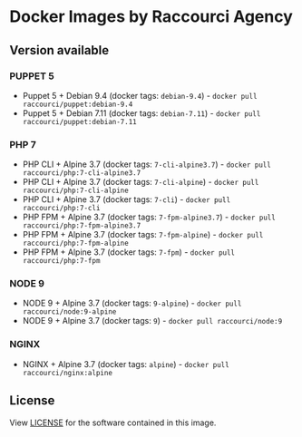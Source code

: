 # Docker Images by Raccourci Agency

## Version available

### PUPPET 5

- Puppet 5 + Debian 9.4 (docker tags: `debian-9.4`) - `docker pull raccourci/puppet:debian-9.4`
- Puppet 5 + Debian 7.11 (docker tags: `debian-7.11`) - `docker pull raccourci/puppet:debian-7.11`

### PHP 7

- PHP CLI + Alpine 3.7 (docker tags: `7-cli-alpine3.7`) - `docker pull raccourci/php:7-cli-alpine3.7`
- PHP CLI + Alpine 3.7 (docker tags: `7-cli-alpine`) - `docker pull raccourci/php:7-cli-alpine`
- PHP CLI + Alpine 3.7 (docker tags: `7-cli`) - `docker pull raccourci/php:7-cli`
- PHP FPM + Alpine 3.7 (docker tags: `7-fpm-alpine3.7`) - `docker pull raccourci/php:7-fpm-alpine3.7`
- PHP FPM + Alpine 3.7 (docker tags: `7-fpm-alpine`) - `docker pull raccourci/php:7-fpm-alpine`
- PHP FPM + Alpine 3.7 (docker tags: `7-fpm`) - `docker pull raccourci/php:7-fpm`

### NODE 9

- NODE 9 + Alpine 3.7 (docker tags: `9-alpine`) - `docker pull raccourci/node:9-alpine`
- NODE 9 + Alpine 3.7 (docker tags: `9`) - `docker pull raccourci/node:9`

### NGINX

- NGINX + Alpine 3.7 (docker tags: `alpine`) - `docker pull raccourci/nginx:alpine`

## License

View [LICENSE](LICENSE) for the software contained in this image.
